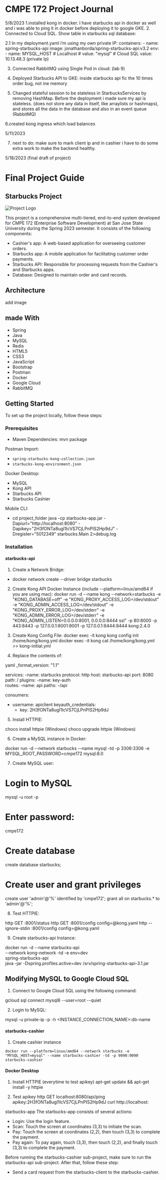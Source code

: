 # CMPE 172 Project Journal
5/8/2023
1.installed kong in docker. I have starbucks api in docker as well and i was able to ping it in docker before deploying it to google GKE.
2. Connected to Cloud SQL. Show table 
in starbucks sql database:

2.1 In my deployment.yaml i’m using my own private IP:
      containers:
        - name: spring-starbucks-api
          image: jonathanborda/spring-starbucks-api:v3.2
          env:
            - name: MYSQL_HOST
              # Localhost
              # value: "mysql"
              # Cloud SQL
              value: 10.13.48.3  (private Ip)



3. Connected RabbitMQ using Single Pod in cloud: (lab 9)

4. Deployed Starbucks API to GKE:
inside starbucks api fic the 10 times order bug, not ine memory 

5. Changed stateful session to be stateless in StarbucksServices by removing HashMap. Before the deployment i made sure my api is stateless. (does not store any data in itself, like arraylists or hashmaps), and stores all the data in the database and also in an event queue (RabbitMQ)

6.created kong ingress which load balances 

5/11/2023

7. next to do: make sure to mark client ip and in cashier i have to do some extra work to make the backend healthy.

5/18/2023 (final draft of project)

<!-- Installation Guide -->
# Final Project Guide
## Starbucks Project

![Project Logo](https://user-images.githubusercontent.com/22685770/235343403-e84bb1f3-7153-4971-9972-9704c84ba812.jpg)

This project is a comprehensive multi-tiered, end-to-end system developed for CMPE 172 (Enterprise Software Development) at San Jose State University during the Spring 2023 semester. It consists of the following components:

- Cashier's app: A web-based application for overseeing customer orders.
- Starbucks app: A mobile application for facilitating customer order payments.
- Starbucks API: Responsible for processing requests from the Cashier's and Starbucks apps.
- Database: Designed to maintain order and card records.

## Architecture

add image

## made With

- Spring
- Java
- MySQL
- Redis
- HTML5
- CSS3
- JavaScript
- Bootstrap
- Postman
- Docker
- Google Cloud
- RabbitMQ

<!-- Getting Started -->
## Getting Started

To set up the project locally, follow these steps:

### Prerequisites

- Maven Dependencies:
mvn package


Postman Import:
- `spring-starbucks-kong-collection.json`
- `starbucks-kong-environment.json`

Docker Desktop:
- MySQL
- Kong API
- Starbucks API
- Starbucks Cashier

Mobile CLI:
- cd project_folder
java -cp starbucks-app.jar -Dapiurl="http://localhost:8080" -Dapikey="2H3fONTa8ugl1IcVS7CjLPnPIS2Hp9dJ" -Dregister="5012349" starbucks.Main 2>debug.log


### Installation

#### starbucks-api

1. Create a Network Bridge:
- docker network create --driver bridge starbucks

2. Create Kong API Docker Instance (include --platform=linux/amd64 if you are using mac):
docker run -d --name kong
--network=starbucks
-e "KONG_DATABASE=off"
-e "KONG_PROXY_ACCESS_LOG=/dev/stdout"
-e "KONG_ADMIN_ACCESS_LOG=/dev/stdout"
-e "KONG_PROXY_ERROR_LOG=/dev/stderr"
-e "KONG_ADMIN_ERROR_LOG=/dev/stderr"
-e "KONG_ADMIN_LISTEN=0.0.0.0:8001, 0.0.0.0:8444 ssl"
-p 80:8000
-p 443:8443
-p 127.0.0.1:8001:8001
-p 127.0.0.1:8444:8444
kong:2.4.0


3. Create Kong Config File:
docker exec -it kong kong config init /home/kong/kong.yml
docker exec -it kong cat /home/kong/kong.yml >> kong-initial.yml


4. Replace the contents of:

yaml
_format_version: "1.1"

services:
-name: starbucks
  protocol: http
  host: starbucks-api
  port: 8080
  path: /
  plugins:
  -name: key-auth  
  routes:
  -name: api
    paths:
    -/api

consumers:
- username: apiclient
  keyauth_credentials:
  - key: 2H3fONTa8ugl1IcVS7CjLPnPIS2Hp9dJ
  
5. Install HTTPIE:

choco install httpie (Windows)
choco upgrade httpie (Windows)

6. Create a MySQL instance in Docker:

docker run -d --network starbucks --name mysql -td -p 3306:3306 -e MYSQL_ROOT_PASSWORD=cmpe172 mysql:8.0

7. Create MySQL user:

# Login to MySQL
mysql -u root -p

# Enter password: 
cmpe172

# Create database
create database starbucks;

# Create user and grant privileges
create user 'admin'@'%' identified by 'cmpe172';
grant all on starbucks.* to 'admin'@'%';

8. Test HTTPIE:

http GET :8001/status
http GET :8001/config config=@kong.yaml
http --ignore-stdin :8001/config config=@kong.yaml

9. Create starbucks-api Instance:

docker run -d --name starbucks-api \
  --network kong-network -td -e env=dev \
  spring-starbucks-api \
  java -jar -Dspring.profiles.active=dev /srv/spring-starbucks-api-3.1.jar

## Modifying MySQL to Google Cloud SQL

1. Connect to Google Cloud SQL using the following command:

gcloud sql connect mysql8 --user=root --quiet

2. Login to MySQL:

mysql -u private-ip -p -h <INSTANCE_CONNECTION_NAME>:db-name

#### starbucks-cashier
1. Create cashier instance
```
docker run --platform=linux/amd64 --network starbucks -e "MYSQL_HOST=mysql" --name starbucks-cashier -td -p 9090:9090 starbucks-cashier
```

#### Docker Desktop
1. Install HTTPIE (everytime to test apikey)
apt-get update && apt-get install -y httpie

2. Test apikey
http GET localhost:8080/api/ping apikey:2H3fONTa8ugl1IcVS7CjLPnPIS2Hp9dJ
curl http://localhost:

starbucks-app
The starbucks-app consists of several actions:

- Login: Use the login feature.
- Scan: Touch the screen at coordinates (3,3) to initiate the scan.
- Pay: Touch the screen at coordinates (2,2), then touch (3,3) to complete the payment.
- Pay again: To pay again, touch (3,3), then touch (2,2), and finally touch (3,3) to complete the payment.


Before running the starbucks-cashier sub-project, make sure to run the starbucks-api sub-project. After that, follow these step:

- Send a card request from the starbucks-client to the starbucks-cashier.
